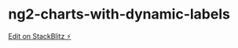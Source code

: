 # ng2-charts-with-dynamic-labels

[Edit on StackBlitz ⚡️](https://stackblitz.com/edit/ng2-charts-with-dynamic-labels)